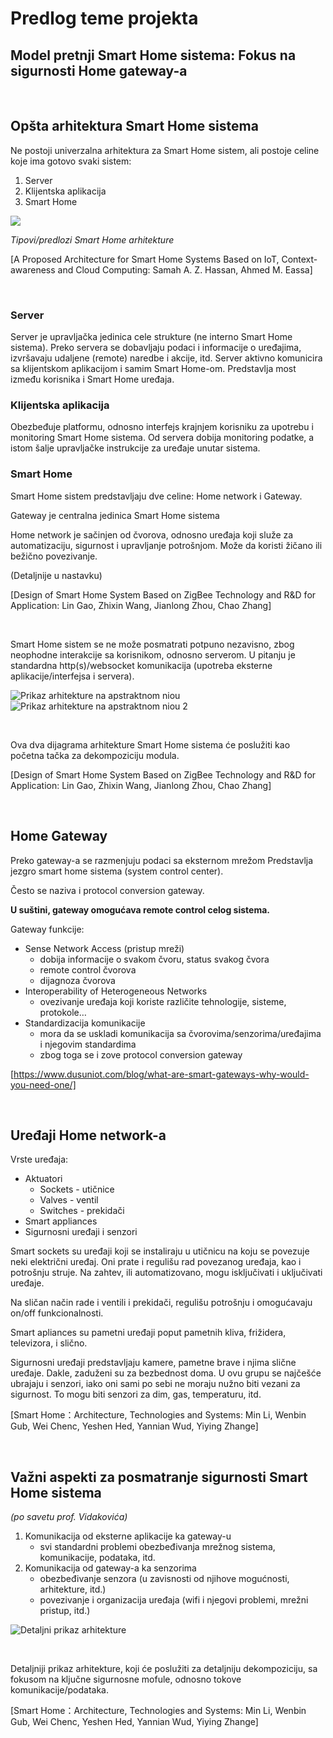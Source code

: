 # Predlog teme projekta
## Model pretnji Smart Home sistema: Fokus na sigurnosti Home gateway-a

<br>

## Opšta arhitektura Smart Home sistema

Ne postoji univerzalna arhitektura za Smart Home sistem, ali postoje celine koje ima gotovo svaki sistem:
1. Server
2. Klijentska aplikacija
3. Smart Home 

![](slike/tipovi-arh.png)

*Tipovi/predlozi Smart Home arhitekture*

[A Proposed Architecture for Smart Home Systems Based on IoT, Context-awareness and Cloud Computing: Samah A. Z. Hassan, Ahmed M. Eassa]

<br>

### Server
Server je upravljačka jedinica cele strukture (ne interno Smart Home sistema). Preko servera se dobavljaju podaci i informacije o uređajima, izvršavaju udaljene (remote) naredbe i akcije, itd. Server aktivno komunicira sa klijentskom aplikacijom i samim Smart Home-om. Predstavlja most između korisnika i Smart Home uređaja.

### Klijentska aplikacija
Obezbeđuje platformu, odnosno interfejs krajnjem korisniku za upotrebu i monitoring Smart Home sistema. Od servera dobija monitoring podatke, a istom šalje upravljačke instrukcije za uređaje unutar sistema.

### Smart Home
Smart Home sistem predstavljaju dve celine: Home network i Gateway.

Gateway je centralna jedinica Smart Home sistema

Home network je sačinjen od čvorova, odnosno uređaja koji služe za automatizaciju, sigurnost i upravljanje potrošnjom. Može da koristi žičano ili bežično povezivanje.

(Detaljnije u nastavku)

[Design of Smart Home System Based on ZigBee Technology and R&D for Application: Lin Gao, Zhixin Wang, Jianlong Zhou, Chao Zhang]

<br>

Smart Home sistem se ne može posmatrati potpuno nezavisno, zbog neophodne interakcije sa korisnikom, odnosno serverom. U pitanju je standardna http(s)/websocket komunikacija (upotreba eksterne aplikacije/interfejsa i servera).

![Prikaz arhitekture na apstraktnom niou](slike/smart-home-opste.png)
![Prikaz arhitekture na apstraktnom niou 2](slike/smart-home-opste-2.png)

<br>

Ova dva dijagrama arhitekture Smart Home sistema će poslužiti kao početna tačka za dekompoziciju modula.

[Design of Smart Home System Based on ZigBee Technology and R&D for Application: Lin Gao, Zhixin Wang, Jianlong Zhou, Chao Zhang]

<br>

## Home Gateway
Preko gateway-a se razmenjuju podaci sa eksternom mrežom Predstavlja jezgro smart home sistema (system control center).

Često se naziva i protocol conversion gateway.

**U suštini, gateway omogućava remote control celog sistema.**


Gateway funkcije:
* Sense Network Access (pristup mreži)
    * dobija informacije o svakom čvoru, status svakog čvora
    * remote control čvorova
    * dijagnoza čvorova
* Interoperability of Heterogeneous Networks
    * ovezivanje uređaja koji koriste različite tehnologije, sisteme, protokole…
* Standardizacija komunikacije
    * mora da se uskladi komunikacija sa čvorovima/senzorima/uređajima i njegovim standardima
    * zbog toga se i zove protocol conversion gateway

[https://www.dusuniot.com/blog/what-are-smart-gateways-why-would-you-need-one/]

<br>

## Uređaji Home network-a
Vrste uređaja:
 * Aktuatori
    * Sockets - utičnice
    * Valves - ventil
    * Switches - prekidači 
 * Smart appliances
 * Sigurnosni uređaji i senzori

Smart sockets su uređaji koji se instaliraju u utičnicu na koju se povezuje neki električni uređaj. Oni prate i regulišu rad povezanog uređaja, kao i potrošnju struje. Na zahtev, ili automatizovano, mogu isključivati i uključivati uređaje.

Na sličan način rade i ventili i prekidači, regulišu potrošnju i omogućavaju on/off funkcionalnosti.

Smart apliances su pametni uređaji poput pametnih kliva, frižidera, televizora, i slično.

Sigurnosni uređaji predstavljaju kamere, pametne brave i njima slične uređaje. Dakle, zaduženi su za bezbednost doma.
U ovu grupu se najčešće ubrajaju i senzori, iako oni sami po sebi ne moraju nužno biti vezani za sigurnost. To mogu biti senzori za dim, gas, temperaturu, itd.

[Smart Home：Architecture, Technologies and Systems: Min Li, Wenbin Gub, Wei Chenc, Yeshen Hed, Yannian Wud, Yiying Zhange]

<br>

## Važni aspekti za posmatranje sigurnosti Smart Home sistema
*(po savetu prof. Vidakovića)*
1. Komunikacija od eksterne aplikacije ka gateway-u
    * svi standardni problemi obezbeđivanja mrežnog sistema, komunikacije, podataka, itd.
2. Komunikacija od gateway-a ka senzorima
    * obezbeđivanje senzora (u zavisnosti od njihove mogućnosti, arhitekture, itd.)
    * povezivanje i organizacija uređaja (wifi i njegovi problemi, mrežni pristup, itd.)

![Detaljni prikaz arhitekture](slike/smart-home-detaljnije.png)

<br>

Detaljniji prikaz arhitekture, koji će poslužiti za detaljniju dekompoziciju, sa fokusom na ključne sigurnosne mofule, odnosno tokove komunikacije/podataka.

[Smart Home：Architecture, Technologies and Systems: Min Li, Wenbin Gub, Wei Chenc, Yeshen Hed, Yannian Wud, Yiying Zhange]